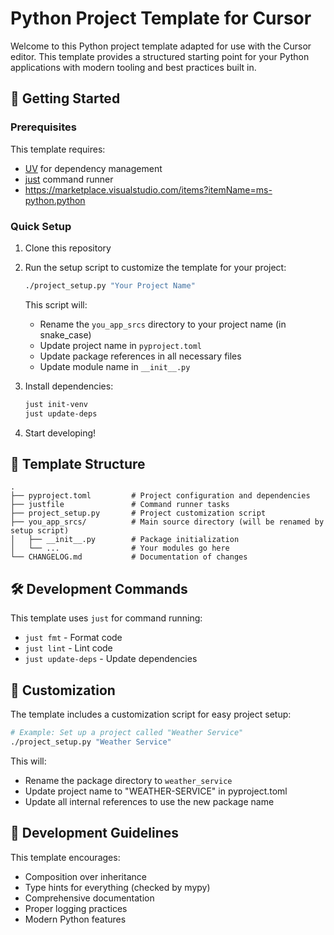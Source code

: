 # Python Project Template for Cursor

Welcome to this Python project template adapted for use with the Cursor editor. This template provides a structured starting point for your Python applications with modern tooling and best practices built in.

## 🚀 Getting Started

### Prerequisites

This template requires:

- [UV](https://github.com/astral-sh/uv) for dependency management
- [just](https://github.com/casey/just) command runner
- https://marketplace.visualstudio.com/items?itemName=ms-python.python

### Quick Setup

1. Clone this repository
2. Run the setup script to customize the template for your project:
   ```bash
   ./project_setup.py "Your Project Name"
   ```
   This script will:
   - Rename the `you_app_srcs` directory to your project name (in snake_case)
   - Update project name in `pyproject.toml`
   - Update package references in all necessary files
   - Update module name in `__init__.py`

3. Install dependencies:
   ```bash
   just init-venv
   just update-deps
   ```
4. Start developing!

## 📁 Template Structure

```
.
├── pyproject.toml         # Project configuration and dependencies
├── justfile               # Command runner tasks
├── project_setup.py       # Project customization script
├── you_app_srcs/          # Main source directory (will be renamed by setup script)
│   ├── __init__.py        # Package initialization
│   └── ...                # Your modules go here
└── CHANGELOG.md           # Documentation of changes
```

## 🛠️ Development Commands

This template uses `just` for command running:

- `just fmt` - Format code
- `just lint` - Lint code
- `just update-deps` - Update dependencies

## 🔄 Customization

The template includes a customization script for easy project setup:

```bash
# Example: Set up a project called "Weather Service"
./project_setup.py "Weather Service"
```

This will:
- Rename the package directory to `weather_service`
- Update project name to "WEATHER-SERVICE" in pyproject.toml
- Update all internal references to use the new package name

## 📝 Development Guidelines

This template encourages:

- Composition over inheritance
- Type hints for everything (checked by mypy)
- Comprehensive documentation
- Proper logging practices
- Modern Python features
